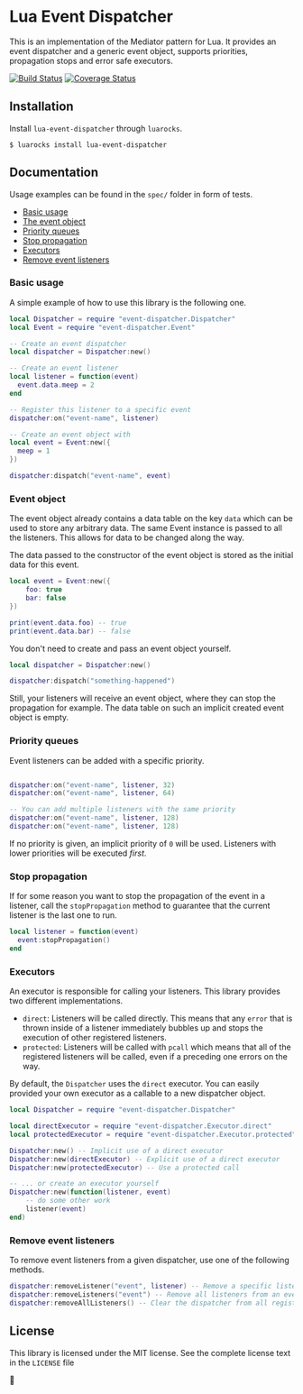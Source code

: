# Lua Event Dispatcher

This is an implementation of the Mediator pattern for Lua. It provides
an event dispatcher and a generic event object, supports priorities,
propagation stops and error safe executors.

[![Build Status](https://travis-ci.com/sheeep/lua-event-dispatcher.svg?branch=master)](https://travis-ci.com/sheeep/lua-event-dispatcher)
[![Coverage Status](https://coveralls.io/repos/github/sheeep/lua-event-dispatcher/badge.svg?branch=master)](https://coveralls.io/github/sheeep/lua-event-dispatcher?branch=master)

## Installation

Install `lua-event-dispatcher` through `luarocks`.

```
$ luarocks install lua-event-dispatcher
```

## Documentation

Usage examples can be found in the `spec/` folder in form of tests.

* [Basic usage](#basic-usage)
* [The event object](#event-object)
* [Priority queues](#priority-queues)
* [Stop propagation](#stop-propagation)
* [Executors](#executors)
* [Remove event listeners](#remove-event-listeners)

### Basic usage

A simple example of how to use this library is the following one.

```lua
local Dispatcher = require "event-dispatcher.Dispatcher"
local Event = require "event-dispatcher.Event"

-- Create an event dispatcher
local dispatcher = Dispatcher:new()

-- Create an event listener
local listener = function(event)
  event.data.meep = 2
end

-- Register this listener to a specific event
dispatcher:on("event-name", listener)

-- Create an event object with
local event = Event:new({
  meep = 1
})

dispatcher:dispatch("event-name", event)
```

### Event object

The event object already contains a data table on the key `data` which
can be used to store any arbitrary data. The same Event instance is passed
to all the listeners. This allows for data to be changed along the way.

The data passed to the constructor of the event object is stored as the
initial data for this event.

```lua
local event = Event:new({
    foo: true
    bar: false
})

print(event.data.foo) -- true
print(event.data.bar) -- false
```

You don't need to create and pass an event object yourself.

```lua
local dispatcher = Dispatcher:new()

dispatcher:dispatch("something-happened")
```

Still, your listeners will receive an event object, where they can stop
the propagation for example. The data table on such an implicit created
event object is empty.

### Priority queues

Event listeners can be added with a specific priority.

```lua

dispatcher:on("event-name", listener, 32)
dispatcher:on("event-name", listener, 64)

-- You can add multiple listeners with the same priority
dispatcher:on("event-name", listener, 128)
dispatcher:on("event-name", listener, 128)
```

If no priority is given, an implicit priority of `0` will be used.
Listeners with lower priorities will be executed *first*.

### Stop propagation

If for some reason you want to stop the propagation of the event
in a listener, call the `stopPropagation` method to guarantee
that the current listener is the last one to run.

```lua
local listener = function(event)
  event:stopPropagation()
end
```

### Executors

An executor is responsible for calling your listeners. This library provides two
different implementations.

* `direct`: Listeners will be called directly. This means that any `error`
that is thrown inside of a listener immediately bubbles up and stops the
execution of other registered listeners.
* `protected`: Listeners will be called with `pcall` which means that all of
the registered listeners will be called, even if a preceding one errors on the way.

By default, the `Dispatcher` uses the `direct` executor. You can easily provided
your own executor as a callable to a new dispatcher object.

```lua
local Dispatcher = require "event-dispatcher.Dispatcher"

local directExecutor = require "event-dispatcher.Executor.direct"
local protectedExecutor = require "event-dispatcher.Executor.protected"

Dispatcher:new() -- Implicit use of a direct executor
Dispatcher:new(directExecutor) -- Explicit use of a direct executor
Dispatcher:new(protectedExecutor) -- Use a protected call

-- ... or create an executor yourself
Dispatcher:new(function(listener, event)
    -- do some other work
    listener(event)
end)
```

### Remove event listeners

To remove event listeners from a given dispatcher, use one of the following
methods.

```lua
dispatcher:removeListener("event", listener) -- Remove a specific listener from an event
dispatcher:removeListeners("event") -- Remove all listeners from an event
dispatcher:removeAllListeners() -- Clear the dispatcher from all registered events
```

## License
This library is licensed under the MIT license.
See the complete license text in the `LICENSE` file

🌱
